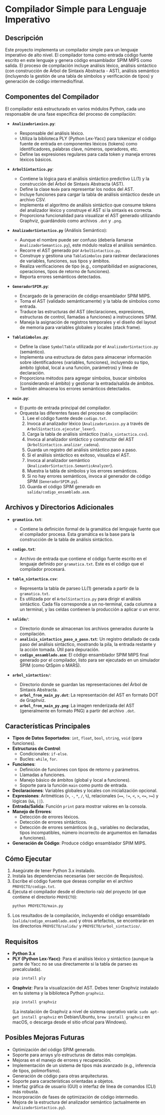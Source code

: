 # Compilador Simple para Lenguaje Imperativo

## Descripción

Este proyecto implementa un compilador simple para un lenguaje imperativo de alto nivel. El compilador toma como entrada código fuente escrito en este lenguaje y genera código ensamblador SPIM MIPS como salida. El proceso de compilación incluye análisis léxico, análisis sintáctico (con construcción de Árbol de Sintaxis Abstracta - AST), análisis semántico (incluyendo la gestión de una tabla de símbolos y verificación de tipos) y generación de código intermedio/final.

## Componentes del Compilador

El compilador está estructurado en varios módulos Python, cada uno responsable de una fase específica del proceso de compilación:

-   **`AnalizadorLexico.py`**:
    -   Responsable del análisis léxico.
    -   Utiliza la biblioteca PLY (Python Lex-Yacc) para tokenizar el código fuente de entrada en componentes léxicos (tokens) como identificadores, palabras clave, números, operadores, etc.
    -   Define las expresiones regulares para cada token y maneja errores léxicos básicos.

-   **`ArbolSintactico.py`**:
    -   Contiene la lógica para el análisis sintáctico predictivo LL(1) y la construcción del Árbol de Sintaxis Abstracta (AST).
    -   Define la clase `Node` para representar los nodos del AST.
    -   Incluye funciones para cargar la tabla de análisis sintáctico desde un archivo CSV.
    -   Implementa el algoritmo de análisis sintáctico que consume tokens del analizador léxico y construye el AST si la sintaxis es correcta.
    -   Proporciona funcionalidad para visualizar el AST generado utilizando Graphviz, guardándolo como archivos `.dot` y `.png`.

-   **`AnalizadorSintactico.py`** (Análisis Semántico):
    -   Aunque el nombre puede ser confuso (debería llamarse `AnalizadorSemantico.py`), este módulo realiza el análisis semántico.
    -   Recorre el AST generado por `ArbolSintactico.py`.
    -   Construye y gestiona una `TablaSimbolos` para rastrear declaraciones de variables, funciones, sus tipos y ámbitos.
    -   Realiza verificaciones de tipo (e.g., compatibilidad en asignaciones, operaciones, tipos de retorno de funciones).
    -   Reporta errores semánticos detectados.

-   **`GeneradorSPIM.py`**:
    -   Encargado de la generación de código ensamblador SPIM MIPS.
    -   Toma el AST (validado semánticamente) y la tabla de símbolos como entrada.
    -   Traduce las estructuras del AST (declaraciones, expresiones, estructuras de control, llamadas a funciones) a instrucciones SPIM.
    -   Maneja la asignación de registros temporales y el diseño del layout de memoria para variables globales y locales (stack frame).

-   **`TablaSimbolos.py`**:
    -   Define la clase `SymbolTable` utilizada por el `AnalizadorSintactico.py` (semántico).
    -   Implementa una estructura de datos para almacenar información sobre identificadores (variables, funciones), incluyendo su tipo, ámbito (global, local a una función, parámetros) y línea de declaración.
    -   Proporciona métodos para agregar símbolos, buscar símbolos (considerando el ámbito) y gestionar la entrada/salida de ámbitos.
    -   También almacena los errores semánticos detectados.

-   **`main.py`**:
    -   El punto de entrada principal del compilador.
    -   Orquesta las diferentes fases del proceso de compilación:
        1.  Lee el código fuente desde `codigo.txt`.
        2.  Invoca al analizador léxico (`AnalizadorLexico.py` a través de `ArbolSintactico.ejecutar_lexer`).
        3.  Carga la tabla de análisis sintáctico (`tabla_sintactica.csv`).
        4.  Invoca al analizador sintáctico y constructor del AST (`ArbolSintactico.analizar_cadena`).
        5.  Guarda un registro del análisis sintáctico paso a paso.
        6.  Si el análisis sintáctico es exitoso, visualiza el AST.
        7.  Invoca al analizador semántico (`AnalizadorSintactico.SemanticAnalyzer`).
        8.  Muestra la tabla de símbolos y los errores semánticos.
        9.  Si no hay errores semánticos, invoca al generador de código SPIM (`GeneradorSPIM.py`).
        10. Guarda el código SPIM generado en `salida/codigo_ensamblado.asm`.

## Archivos y Directorios Adicionales

-   **`gramatica.txt`**:
    -   Contiene la definición formal de la gramática del lenguaje fuente que el compilador procesa. Esta gramática es la base para la construcción de la tabla de análisis sintáctico.

-   **`codigo.txt`**:
    -   Archivo de entrada que contiene el código fuente escrito en el lenguaje definido por `gramatica.txt`. Este es el código que el compilador procesará.

-   **`tabla_sintactica.csv`**:
    -   Representa la tabla de parseo LL(1) generada a partir de la `gramatica.txt`.
    -   Es utilizada por el `ArbolSintactico.py` para dirigir el análisis sintáctico. Cada fila corresponde a un no-terminal, cada columna a un terminal, y las celdas contienen la producción a aplicar o un error.

-   **`salida/`**:
    -   Directorio donde se almacenan los archivos generados durante la compilación.
    -   **`analisis_sintactico_paso_a_paso.txt`**: Un registro detallado de cada paso del análisis sintáctico, mostrando la pila, la entrada restante y la acción tomada. Útil para depuración.
    -   **`codigo_ensamblado.asm`**: El código ensamblador SPIM MIPS final generado por el compilador, listo para ser ejecutado en un simulador SPIM (como QtSpim o MARS).

-   **`arbol_sintactico/`**:
    -   Directorio donde se guardan las representaciones del Árbol de Sintaxis Abstracta.
    -   **`arbol_from_main_py.dot`**: La representación del AST en formato DOT de Graphviz.
    -   **`arbol_from_main_py.png`**: La imagen renderizada del AST (generalmente en formato PNG) a partir del archivo `.dot`.

## Características Principales

-   **Tipos de Datos Soportados**: `int`, `float`, `bool`, `string`, `void` (para funciones).
-   **Estructuras de Control**:
    -   Condicionales: `if-else`.
    -   Bucles: `while`, `for`.
-   **Funciones**:
    -   Definición de funciones con tipos de retorno y parámetros.
    -   Llamadas a funciones.
    -   Manejo básico de ámbitos (global y local a funciones).
    -   Soporte para la función `main` como punto de entrada.
-   **Declaraciones**: Variables globales y locales con inicialización opcional.
-   **Expresiones**: Aritméticas (`+`, `-`, `*`, `/`, `%`), relacionales (`==`, `!=`, `<`, `>`, `<=`, `>=`) y lógicas (`&&`, `||`).
-   **Entrada/Salida**: Función `print` para mostrar valores en la consola.
-   **Manejo de Errores**:
    -   Detección de errores léxicos.
    -   Detección de errores sintácticos.
    -   Detección de errores semánticos (e.g., variables no declaradas, tipos incompatibles, número incorrecto de argumentos en llamadas a funciones).
-   **Generación de Código**: Produce código ensamblador SPIM MIPS.

## Cómo Ejecutar

1.  Asegúrate de tener Python 3.x instalado.
2.  Instala las dependencias necesarias (ver sección de Requisitos).
3.  Escribe el código fuente que deseas compilar en el archivo `PROYECTO/codigo.txt`.
4.  Ejecuta el compilador desde el directorio raíz del proyecto (el que contiene el directorio `PROYECTO`):
    ```bash
    python PROYECTO/main.py
    ```
5.  Los resultados de la compilación, incluyendo el código ensamblado (`salida/codigo_ensamblado.asm`) y otros artefactos, se encontrarán en los directorios `PROYECTO/salida/` y `PROYECTO/arbol_sintactico/`.

## Requisitos

-   **Python 3.x**
-   **PLY (Python Lex-Yacc)**: Para el análisis léxico y sintáctico (aunque la parte de Yacc no se usa directamente si la tabla de parseo es precalculada).
    ```bash
    pip install ply
    ```
-   **Graphviz**: Para la visualización del AST. Debes tener Graphviz instalado en tu sistema y la biblioteca Python `graphviz`.
    ```bash
    pip install graphviz
    ```
    (La instalación de Graphviz a nivel de sistema operativo varía: `sudo apt-get install graphviz` en Debian/Ubuntu, `brew install graphviz` en macOS, o descarga desde el sitio oficial para Windows).

## Posibles Mejoras Futuras

-   Optimización del código SPIM generado.
-   Soporte para arrays y/o estructuras de datos más complejas.
-   Mejoras en el manejo de errores y recuperación.
-   Implementación de un sistema de tipos más avanzado (e.g., inferencia de tipos, polimorfismo).
-   Generación de código para otras arquitecturas.
-   Soporte para características orientadas a objetos.
-   Interfaz gráfica de usuario (GUI) o interfaz de línea de comandos (CLI) más robusta.
-   Incorporación de fases de optimización de código intermedio.
-   Mejora de la estructura del analizador semántico (actualmente en `AnalizadorSintactico.py`).
```
